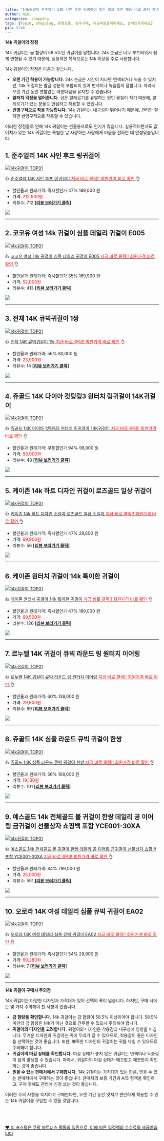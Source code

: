 ```yaml
---
title: "14k귀걸이 준주얼리 14K 샤인 후프 링귀걸이 필수 필요 추천 제품 비교 최저 가격 비교 장점 구매 후기 구매평"
author: NEO.
categories: shopping
tags: [Top10, shopping, 유행상품, 필수구매, 지금바로클릭하세요, 놓치면후회해요]
pin: true
---
```

**14k 귀걸이의 장점**

14k 귀걸이는 금 함량이 58.5%인 귀걸이를 말합니다. 24k 순금은 너무 부드러워서 쉽게 변형될 수 있기 때문에, 실용적인 목적으로는 14k 이상을 주로 사용합니다.

14k 귀걸이의 장점은 다음과 같습니다.

* **오랜 기간 착용이 가능합니다.** 24k 순금은 시간이 지나면 변색되거나 녹슬 수 있지만, 14k 귀걸이는 합금 성분이 포함되어 있어 변색이나 녹슬림이 덜합니다. 따라서 오랜 기간 동안 변함없는 아름다움을 유지할 수 있습니다.
* **알러지 걱정을 덜어줍니다.** 금은 알레르기를 유발하는 원인 물질이 적기 때문에, 알레르기가 있는 분들도 안심하고 착용할 수 있습니다.
* **반영구적으로 착용 가능합니다.** 14k 귀걸이는 내구성이 뛰어나기 때문에, 관리만 잘하면 반영구적으로 착용할 수 있습니다.

이러한 장점들로 인해 14k 귀걸이는 선물용으로도 인기가 많습니다. 실용적이면서도 값어치가 있는 14k 귀걸이는 특별한 날 사랑하는 사람에게 마음을 전하는 데 안성맞춤입니다.

   

## 1. 준주얼리 14K 샤인 후프 링귀걸이

[![14k귀걸이 TOP01](https://thumbnail8.coupangcdn.com/thumbnails/remote/490x490ex/image/vendor_inventory/3193/6c001dd78bdd5c910aec3c0010215d78bc47bf3e3445b4a29882f7167dbe.jpg)](https://link.coupang.com/re/AFFSDP?lptag=AF3617701&subid=GithubCoopas&pageKey=5359560790&traceid=V0-153&itemId=7904162154&vendorItemId=85860740898)


👍 [준주얼리 14K 샤인 후프 링귀걸이 <font color=red> 지금 바로 클릭!! 회원가격 바로 확인 </font> ](https://link.coupang.com/re/AFFSDP?lptag=AF3617701&subid=GithubCoopas&pageKey=5359560790&traceid=V0-153&itemId=7904162154&vendorItemId=85860740898) 👌 


- 할인율과 원래가격: 즉시할인가 47%  189,000   원
- 가격: <span style='color:red'>212,900원</span>
- 리뷰수: 712  [**[리뷰 보러가기 클릭]**](https://link.coupang.com/re/AFFSDP?lptag=AF3617701&subid=GithubCoopas&pageKey=5359560790&traceid=V0-153&itemId=7904162154&vendorItemId=85860740898)

[![](/discount_price.png)](https://link.coupang.com/re/AFFSDP?lptag=AF3617701&subid=GithubCoopas&pageKey=5359560790&traceid=V0-153&itemId=7904162154&vendorItemId=85860740898)

---


   

## 2. 코코유 여성 14k 귀걸이 심플 데일리 귀걸이 E005

[![14k귀걸이 TOP01](https://thumbnail6.coupangcdn.com/thumbnails/remote/490x490ex/image/vendor_inventory/e23b/8bc3b6c964702817d4087bf4a89c1f69745e011e97aa22ef0119f06ccd6c.png)](https://link.coupang.com/re/AFFSDP?lptag=AF3617701&subid=GithubCoopas&pageKey=7484554263&traceid=V0-153&itemId=19558595518&vendorItemId=86666629867)


👍 [코코유 여성 14k 귀걸이 심플 데일리 귀걸이 E005 <font color=red> 지금 바로 클릭!! 회원가격 바로 확인 </font> ](https://link.coupang.com/re/AFFSDP?lptag=AF3617701&subid=GithubCoopas&pageKey=7484554263&traceid=V0-153&itemId=19558595518&vendorItemId=86666629867) 👌 


- 할인율과 원래가격: 즉시할인가 35%  169,900   원
- 가격: <span style='color:red'>52,000원</span>
- 리뷰수: 413  [**[리뷰 보러가기 클릭]**](https://link.coupang.com/re/AFFSDP?lptag=AF3617701&subid=GithubCoopas&pageKey=7484554263&traceid=V0-153&itemId=19558595518&vendorItemId=86666629867)

[![](/discount_price.png)](https://link.coupang.com/re/AFFSDP?lptag=AF3617701&subid=GithubCoopas&pageKey=7484554263&traceid=V0-153&itemId=19558595518&vendorItemId=86666629867)

---


   

## 3. 전체 14K 큐빅귀걸이 1쌍

[![14k귀걸이 TOP01](https://thumbnail9.coupangcdn.com/thumbnails/remote/490x490ex/image/vendor_inventory/2050/ea14d5013298cea6ffef445d40b0d4e6c806b04c0f10263ad3e6daed5970.JPG)](https://link.coupang.com/re/AFFSDP?lptag=AF3617701&subid=GithubCoopas&pageKey=7138529921&traceid=V0-153&itemId=17917683281&vendorItemId=85080331052)


👍 [전체 14K 큐빅귀걸이 1쌍 <font color=red> 지금 바로 클릭!! 회원가격 바로 확인 </font> ](https://link.coupang.com/re/AFFSDP?lptag=AF3617701&subid=GithubCoopas&pageKey=7138529921&traceid=V0-153&itemId=17917683281&vendorItemId=85080331052) 👌 


- 할인율과 원래가격: 56%  80,000   원
- 가격: <span style='color:red'>23,900원</span>
- 리뷰수: 14  [**[리뷰 보러가기 클릭]**](https://link.coupang.com/re/AFFSDP?lptag=AF3617701&subid=GithubCoopas&pageKey=7138529921&traceid=V0-153&itemId=17917683281&vendorItemId=85080331052)

[![](/discount_price.png)](https://link.coupang.com/re/AFFSDP?lptag=AF3617701&subid=GithubCoopas&pageKey=7138529921&traceid=V0-153&itemId=17917683281&vendorItemId=85080331052)

---


   

## 4. 쥬골드 14K 다이아 컷팅링3 원터치 링귀걸이 14K귀걸이

[![14k귀걸이 TOP01](https://thumbnail8.coupangcdn.com/thumbnails/remote/490x490ex/image/vendor_inventory/9353/2f5f9a576c20d12ace8784dc16fbe8bf53ad5999155b4826f58ddb3a7d17.jpg)](https://link.coupang.com/re/AFFSDP?lptag=AF3617701&subid=GithubCoopas&pageKey=22691540&traceid=V0-153&itemId=88175765&vendorItemId=87120663045)


👍 [쥬골드 14K 다이아 컷팅링3 원터치 링귀걸이 14K귀걸이 <font color=red> 지금 바로 클릭!! 회원가격 바로 확인 </font> ](https://link.coupang.com/re/AFFSDP?lptag=AF3617701&subid=GithubCoopas&pageKey=22691540&traceid=V0-153&itemId=88175765&vendorItemId=87120663045) 👌 


- 할인율과 원래가격: 쿠폰할인가 94%  98,000   원
- 가격: <span style='color:red'>83,900원</span>
- 리뷰수: 48  [**[리뷰 보러가기 클릭]**](https://link.coupang.com/re/AFFSDP?lptag=AF3617701&subid=GithubCoopas&pageKey=22691540&traceid=V0-153&itemId=88175765&vendorItemId=87120663045)

[![](/discount_price.png)](https://link.coupang.com/re/AFFSDP?lptag=AF3617701&subid=GithubCoopas&pageKey=22691540&traceid=V0-153&itemId=88175765&vendorItemId=87120663045)

---


   

## 5. 케이존 14k 하트 디자인 귀걸이 로즈골드 일상 귀걸이

[![14k귀걸이 TOP01](https://thumbnail7.coupangcdn.com/thumbnails/remote/490x490ex/image/vendor_inventory/9e1d/d1900cface472db9aa7ed08302f867369005963db9d4bbfe2c8ee5bc4964.png)](https://link.coupang.com/re/AFFSDP?lptag=AF3617701&subid=GithubCoopas&pageKey=7067955940&traceid=V0-153&itemId=17544599798&vendorItemId=85057696294)


👍 [케이존 14k 하트 디자인 귀걸이 로즈골드 일상 귀걸이 <font color=red> 지금 바로 클릭!! 회원가격 바로 확인 </font> ](https://link.coupang.com/re/AFFSDP?lptag=AF3617701&subid=GithubCoopas&pageKey=7067955940&traceid=V0-153&itemId=17544599798&vendorItemId=85057696294) 👌 


- 할인율과 원래가격: 즉시할인가 47%  29,800   원
- 가격: <span style='color:red'>69,900원</span>
- 리뷰수: 56  [**[리뷰 보러가기 클릭]**](https://link.coupang.com/re/AFFSDP?lptag=AF3617701&subid=GithubCoopas&pageKey=7067955940&traceid=V0-153&itemId=17544599798&vendorItemId=85057696294)

[![](/discount_price.png)](https://link.coupang.com/re/AFFSDP?lptag=AF3617701&subid=GithubCoopas&pageKey=7067955940&traceid=V0-153&itemId=17544599798&vendorItemId=85057696294)

---


   

## 6. 케이존 원터치 귀걸이 14k 특이한 귀걸이

[![14k귀걸이 TOP01](https://thumbnail6.coupangcdn.com/thumbnails/remote/490x490ex/image/vendor_inventory/a237/100d9c437ac840af6360e52c87fd122d4bd40264175b7320241d07366c42.jpg)](https://link.coupang.com/re/AFFSDP?lptag=AF3617701&subid=GithubCoopas&pageKey=7042038896&traceid=V0-153&itemId=17418199304&vendorItemId=85057632278)


👍 [케이존 원터치 귀걸이 14k 특이한 귀걸이 <font color=red> 지금 바로 클릭!! 회원가격 바로 확인 </font> ](https://link.coupang.com/re/AFFSDP?lptag=AF3617701&subid=GithubCoopas&pageKey=7042038896&traceid=V0-153&itemId=17418199304&vendorItemId=85057632278) 👌 


- 할인율과 원래가격: 즉시할인가 47%  189,000   원
- 가격: <span style='color:red'>69,500원</span>
- 리뷰수: 126  [**[리뷰 보러가기 클릭]**](https://link.coupang.com/re/AFFSDP?lptag=AF3617701&subid=GithubCoopas&pageKey=7042038896&traceid=V0-153&itemId=17418199304&vendorItemId=85057632278)

[![](/discount_price.png)](https://link.coupang.com/re/AFFSDP?lptag=AF3617701&subid=GithubCoopas&pageKey=7042038896&traceid=V0-153&itemId=17418199304&vendorItemId=85057632278)

---


   

## 7. 르누벨 14K 귀걸이 큐빅 라운드 링 원터치 이어링

[![14k귀걸이 TOP01](https://thumbnail7.coupangcdn.com/thumbnails/remote/490x490ex/image/vendor_inventory/b83c/c72cd6a707052e24bfc7211e19f2be3dcf0a0c8ba592e54d0de00dec686b.jpg)](https://link.coupang.com/re/AFFSDP?lptag=AF3617701&subid=GithubCoopas&pageKey=6758738616&traceid=V0-153&itemId=15832774487&vendorItemId=87329842303)


👍 [르누벨 14K 귀걸이 큐빅 라운드 링 원터치 이어링 <font color=red> 지금 바로 클릭!! 회원가격 바로 확인 </font> ](https://link.coupang.com/re/AFFSDP?lptag=AF3617701&subid=GithubCoopas&pageKey=6758738616&traceid=V0-153&itemId=15832774487&vendorItemId=87329842303) 👌 


- 할인율과 원래가격: 60%  138,000   원
- 가격: <span style='color:red'>29,800원</span>
- 리뷰수: 89  [**[리뷰 보러가기 클릭]**](https://link.coupang.com/re/AFFSDP?lptag=AF3617701&subid=GithubCoopas&pageKey=6758738616&traceid=V0-153&itemId=15832774487&vendorItemId=87329842303)

[![](/discount_price.png)](https://link.coupang.com/re/AFFSDP?lptag=AF3617701&subid=GithubCoopas&pageKey=6758738616&traceid=V0-153&itemId=15832774487&vendorItemId=87329842303)

---


   

## 8. 쥬골드 14K 심플 라운드 큐빅 귀걸이 한쌍

[![14k귀걸이 TOP01](https://thumbnail9.coupangcdn.com/thumbnails/remote/490x490ex/image/vendor_inventory/4be7/d753ffd19ec5d6b726d9aaf78c4bd71efc6e6d5aa64eed0ae287ab345888.jpg)](https://link.coupang.com/re/AFFSDP?lptag=AF3617701&subid=GithubCoopas&pageKey=7250974588&traceid=V0-153&itemId=18445034513&vendorItemId=85586014578)


👍 [쥬골드 14K 심플 라운드 큐빅 귀걸이 한쌍 <font color=red> 지금 바로 클릭!! 회원가격 바로 확인 </font> ](https://link.coupang.com/re/AFFSDP?lptag=AF3617701&subid=GithubCoopas&pageKey=7250974588&traceid=V0-153&itemId=18445034513&vendorItemId=85586014578) 👌 


- 할인율과 원래가격: 56%  108,000   원
- 가격: <span style='color:red'>19,130원</span>
- 리뷰수: 101  [**[리뷰 보러가기 클릭]**](https://link.coupang.com/re/AFFSDP?lptag=AF3617701&subid=GithubCoopas&pageKey=7250974588&traceid=V0-153&itemId=18445034513&vendorItemId=85586014578)

[![](/discount_price.png)](https://link.coupang.com/re/AFFSDP?lptag=AF3617701&subid=GithubCoopas&pageKey=7250974588&traceid=V0-153&itemId=18445034513&vendorItemId=85586014578)

---


   

## 9. 예스골드 14k 전체골드 볼 귀걸이 한쌍 데일리 공 이어링 금귀걸이 선물상자 쇼핑백 포함 YCE001-30XA

[![14k귀걸이 TOP01](https://thumbnail10.coupangcdn.com/thumbnails/remote/490x490ex/image/vendor_inventory/03c9/8ef3c9a63c16e56861bde0f4274a8a13f325d77582ab3eebab101e8a86e2.jpg)](https://link.coupang.com/re/AFFSDP?lptag=AF3617701&subid=GithubCoopas&pageKey=7144171748&traceid=V0-153&itemId=17946580154&vendorItemId=85147135477)


👍 [예스골드 14k 전체골드 볼 귀걸이 한쌍 데일리 공 이어링 금귀걸이 선물상자 쇼핑백 포함 YCE001-30XA <font color=red> 지금 바로 클릭!! 회원가격 바로 확인 </font> ](https://link.coupang.com/re/AFFSDP?lptag=AF3617701&subid=GithubCoopas&pageKey=7144171748&traceid=V0-153&itemId=17946580154&vendorItemId=85147135477) 👌 


- 할인율과 원래가격: 84%  799,000   원
- 가격: <span style='color:red'>25,000원</span>
- 리뷰수: 551  [**[리뷰 보러가기 클릭]**](https://link.coupang.com/re/AFFSDP?lptag=AF3617701&subid=GithubCoopas&pageKey=7144171748&traceid=V0-153&itemId=17946580154&vendorItemId=85147135477)

[![](/discount_price.png)](https://link.coupang.com/re/AFFSDP?lptag=AF3617701&subid=GithubCoopas&pageKey=7144171748&traceid=V0-153&itemId=17946580154&vendorItemId=85147135477)

---


   

## 10. 오로라 14K 여성 데일리 심플 큐빅 귀걸이 EA02

[![14k귀걸이 TOP01](https://thumbnail10.coupangcdn.com/thumbnails/remote/490x490ex/image/vendor_inventory/dd90/7a2bc4b89dae0666b70903d113057076150666fcc726522ceda1fa31b52e.jpg)](https://link.coupang.com/re/AFFSDP?lptag=AF3617701&subid=GithubCoopas&pageKey=7606405465&traceid=V0-153&itemId=20134322181&vendorItemId=87229139189)


👍 [오로라 14K 여성 데일리 심플 큐빅 귀걸이 EA02 <font color=red> 지금 바로 클릭!! 회원가격 바로 확인 </font> ](https://link.coupang.com/re/AFFSDP?lptag=AF3617701&subid=GithubCoopas&pageKey=7606405465&traceid=V0-153&itemId=20134322181&vendorItemId=87229139189) 👌 


- 할인율과 원래가격: 즉시할인가 54%  29,900   원
- 가격: <span style='color:red'>69,280원</span>
- 리뷰수: 7  [**[리뷰 보러가기 클릭]**](https://link.coupang.com/re/AFFSDP?lptag=AF3617701&subid=GithubCoopas&pageKey=7606405465&traceid=V0-153&itemId=20134322181&vendorItemId=87229139189)

[![](/discount_price.png)](https://link.coupang.com/re/AFFSDP?lptag=AF3617701&subid=GithubCoopas&pageKey=7606405465&traceid=V0-153&itemId=20134322181&vendorItemId=87229139189)

---
**14k 귀걸이 구매시 주의점**

14k 귀걸이는 다양한 디자인과 가격대가 있어 선택의 폭이 넓습니다. 하지만, 구매 시에는 몇 가지 주의해야 할 사항이 있습니다.

* **금 함량을 확인합니다.** 14k 귀걸이는 금 함량이 58.5% 이상이어야 합니다. 58.5% 미만의 금 함량은 14k가 아닌 것으로 간주될 수 있으니 주의해야 합니다.
* **귀걸이의 디자인을 고려합니다.** 귀걸이의 디자인은 착용감과 내구성에 영향을 미칩니다. 무거운 디자인의 귀걸이는 귀에 무리가 갈 수 있으므로, 착용감이 좋은 디자인을 선택하는 것이 좋습니다. 또한, 뾰족한 디자인의 귀걸이는 귀를 다칠 수 있으므로 주의해야 합니다.
* **귀걸이의 마감 상태를 확인합니다.** 마감 상태가 좋지 않은 귀걸이는 변색이나 녹슬림이 쉽게 발생할 수 있습니다. 따라서, 귀걸이의 마감 상태가 매끄럽고 깨끗한지 확인하는 것이 좋습니다.
* **믿을 수 있는 판매처에서 구매합니다.** 14k 귀걸이는 가격대가 있는 만큼, 믿을 수 있는 판매처에서 구매하는 것이 좋습니다. 판매처의 보증 기간과 A/S 정책을 확인하고, 구매 후에도 관리에 신경 쓰는 것이 좋습니다.

이러한 주의 사항을 숙지하고 구매한다면, 오랜 기간 동안 멋지고 편안하게 착용할 수 있는 14k 귀걸이를 구입할 수 있을 것입니다.<br><br><br><br><br> [ ❤  이 포스팅은 쿠팡 파트너스 활동의 일환으로, 이에 따른 일정액의 수수료를 제공받습니다](https://link.coupang.com/a/bcEFyh)